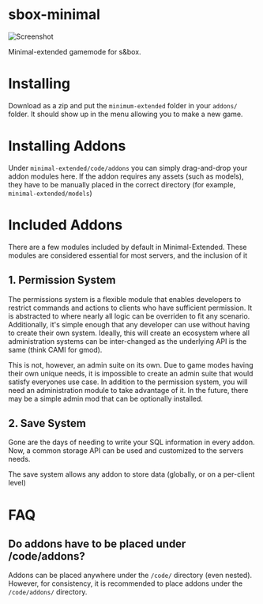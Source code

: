 # sbox-minimal

![Screenshot](https://files.facepunch.com/garry/8fc638dc-2c62-4ed6-b20a-69c2c5342a9c.jpg)

 Minimal-extended gamemode for s&box.
 
 # Installing
 
 Download as a zip and put the `minimum-extended` folder in your `addons/` folder. It should show up in the menu allowing you to make a new game.
 
 # Installing Addons

Under `minimal-extended/code/addons` you can simply drag-and-drop your addon modules here. If the addon requires any assets (such as models), they have to be manually placed in the correct directory (for example, `minimal-extended/models`) 

# Included Addons

There are a few modules included by default in Minimal-Extended. These modules are considered essential for most servers, and the inclusion of it 

## 1. Permission System

The permissions system is a flexible module that enables developers to restrict commands and actions to clients who have sufficient permission. It is abstracted to where nearly all logic can be overriden to fit any scenario. Additionally, it's simple enough that any developer can use without having to create their own system. Ideally, this will create an ecosystem where all administration systems can be inter-changed as the underlying API is the same (think CAMI for gmod).

This is not, however, an admin suite on its own. Due to game modes having their own unique needs, it is impossible to create an admin suite that would satisfy everyones use case. In addition to the permission system, you will need an administration module to take advantage of it. In the future, there may be a simple admin mod that can be optionally installed.

## 2. Save System

Gone are the days of needing to write your SQL information in every addon. Now, a common storage API can be used and customized to the servers needs.

The save system allows any addon to store data (globally, or on a per-client level)

# FAQ

## Do addons have to be placed under /code/addons?

Addons can be placed anywhere under the `/code/` directory (even nested). However, for consistency, it is recommended to place addons under the `/code/addons/` directory.

## 
